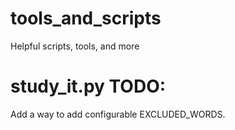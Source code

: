 # tools_and_scripts
Helpful scripts, tools, and more

# study_it.py TODO:
Add a way to add configurable EXCLUDED_WORDS.
